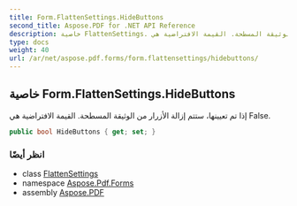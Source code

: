 ```yaml
---
title: Form.FlattenSettings.HideButtons
second_title: Aspose.PDF for .NET API Reference
description: خاصية FlattenSettings. إذا تم تعيينها، ستتم إزالة الأزرار من الوثيقة المسطحة. القيمة الافتراضية هي False
type: docs
weight: 40
url: /ar/net/aspose.pdf.forms/form.flattensettings/hidebuttons/
---
```

## خاصية Form.FlattenSettings.HideButtons

إذا تم تعيينها، ستتم إزالة الأزرار من الوثيقة المسطحة. القيمة الافتراضية هي False.

```csharp
public bool HideButtons { get; set; }
```

### انظر أيضًا

* class [FlattenSettings](../)
* namespace [Aspose.Pdf.Forms](../../../aspose.pdf.forms/)
* assembly [Aspose.PDF](../../../)